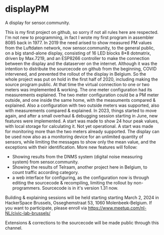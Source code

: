 # displayPM

A display for sensor.community.

This is my first project on github, so sorry if not all rules here are respected.
I'm not new to programming, in fact I wrote my first program in assembler 8085 back in 1977.
In 2019 the need arised to show measured PM values from the Luftdaten network, now sensor.community, 
to the general public, on a big stand-alone display, consisting of 16 LED blocks 8*8 dotmatrix, driven by Max.7219,
and an ESP8266 controller to make the connection between the display and the dataserver on the internet.
Although it was the intention to distribute the sourcecode on github from the beginning, COVID intervened,
and prevented the rollout of the display in Belgium.
So the whole project was put on hold in the first half of 2020, including making the source program public.
At that time the virtual connection to one or two meters was implemented & working.
The one meter configuration had its measurements explained.
The two meter configuration could be a PM meter outside, and one inside the same home, with the measuments compared & explained.
Also a configuration with two outside meters was supported, also with measurements compared & explained.
In 2023, things started to move again, and after a small overhaul & debugging session starting in June, new features were implemented.
A start was made to show 24 hour peak values, with local storage for calculating it. Not yet operational.
A start was made for monitoring more than the two meters already supported.
The display can be used now also as a monitoring device for an unlimited quantity of sensors, while limiting the messages 
to show only the mean value, and the exceptions with their identification.
More new features will follow:
- Showing results from the DNMS system (digital noise measuring system) from sensor.community.
- Showing the results of Telraam, another project here in Belgium, to count traffic according category.
- a web interface for configuring, as the configuration now is through editing the sourcecode & recompiling,
  limiting the rollout by non-programmers.
Sourcecode is in it's version 1.31 now.

Building & explaining sessions will be held starting starting March 2, 2024 in HackerSpace Brussels, Osseghemstraat 53, 1060 Molenbeek-Belgium.
If you want to participate, please enroll via https://www.meetup.com/nl-NL/civic-lab-brussels/

Extensions & corrections to the sourcecode will be made public through this channel.
   

